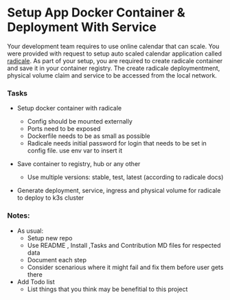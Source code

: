  # Setup App Docker Container & Deployment With Service
Your development team requires to use online calendar that can scale. You were provided with request to setup auto scaled calendar application called [radicale](https://radicale.org/v3.html).
As part of your setup, you are required to create radicale container and save it in your container registry. The create radicale deploymentment,  physical volume claim and service to be accessed from the local network.

### Tasks

- Setup docker container with radicale
    - Config should be mounted externally
    - Ports need to be exposed
    - Dockerfile needs to be as small as possible
    - Radicale needs initial password for login that needs to be set in config file. use env var to insert it

- Save container to registry, hub or any other
    - Use multiple versions: stable, test, latest (according to radicale docs)

- Generate deployment, service, ingress and physical volume for radicale to deploy to k3s cluster
    
### Notes:

- As usual:
    - Setup new repo
    - Use README , Install ,Tasks and Contribution MD files for respected data
    - Document each step
    - Consider scenarious where it might fail and fix them before user gets there
- Add Todo list
    - List things that you think may be benefitial to this project

